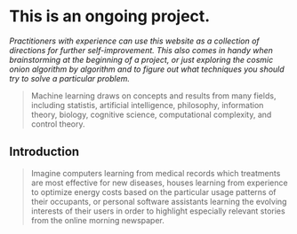 # This is an ongoing project.

_Practitioners with experience can use this website as a collection of directions for further self-improvement. This also comes in handy when brainstorming at the beginning of a project, or just exploring the cosmic onion algorithm by algorithm and to figure out what techniques you should try to solve a particular problem._


> Machine learning draws on concepts and results from many fields, including statistis, artificial intelligence, philosophy, information theory, biology, cognitive science, computational complexity, and control theory.


## Introduction

> Imagine computers learning from medical records which treatments are most effective for new diseases, houses learning from experience to optimize energy costs based on the particular usage patterns of their occupants, or personal software assistants learning the evolving interests of their users in order to highlight especially relevant stories from the online morning newspaper.
